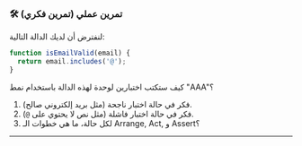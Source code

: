 ### 🛠️ تمرين عملي (تمرين فكري)
لنفترض أن لديك الدالة التالية:
```javascript
function isEmailValid(email) {
  return email.includes('@');
}
```
كيف ستكتب اختبارين لوحدة لهذه الدالة باستخدام نمط "AAA"؟
1.  فكر في حالة اختبار ناجحة (مثل بريد إلكتروني صالح).
2.  فكر في حالة اختبار فاشلة (مثل نص لا يحتوي على `@`).
3.  لكل حالة، ما هي خطوات الـ Arrange, Act, و Assert؟

---